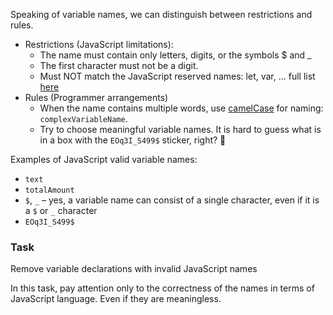 Speaking of variable names, we can distinguish between restrictions and rules.

- Restrictions (JavaScript limitations):
  - The name must contain only letters, digits, or the symbols $ and _
  - The first character must not be a digit.
  - Must NOT match the JavaScript reserved names: let, var, ... full list [here](https://developer.mozilla.org/en-US/docs/Web/JavaScript/Reference/Lexical_grammar#keywords)
- Rules (Programmer arrangements)
  - When the name contains multiple words, use [camelCase](https://en.wikipedia.org/wiki/Camel_case) for naming: `complexVariableName`.
  - Try to choose meaningful variable names. It is hard to guess what is in a box with the `EOq3I_S499$` sticker, right? 🙂

Examples of JavaScript valid variable names:
- `text`
- `totalAmount`
- `$`, `_` – yes, a variable name can consist of a single character, even if it is a `$` or `_` character
- `EOq3I_S499$`

### Task
Remove variable declarations with invalid JavaScript names

<div class="hint">
  In this task, pay attention only to the correctness of the names in terms of JavaScript language. Even if they are meaningless.
</div>

